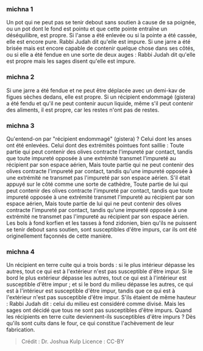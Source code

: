 
### michna 1
Un pot qui ne peut pas se tenir debout sans soutien à cause de sa poignée, ou un pot dont le fond est pointu et que cette pointe entraîne un déséquilibre, est propre. Si l'anse a été enlevée ou si la pointe a été cassée, elle est encore pure. Rabbi Judah dit qu'elle est impure. Si une jarre a été brisée mais est encore capable de contenir quelque chose dans ses côtés, ou si elle a été fendue en une sorte de deux auges : Rabbi Judah dit qu'elle est propre mais les sages disent qu'elle est impure.

### michna 2
Si une jarre a été fendue et ne peut être déplacée avec un demi-kav de figues sèches dedans, elle est propre. Si un récipient endommagé (gistera) a été fendu et qu'il ne peut contenir aucun liquide, même s'il peut contenir des aliments, il est propre, car les restes n'ont pas de restes.

### michna 3
Qu'entend-on par "récipient endommagé" (gistera) ? Celui dont les anses ont été enlevées. Celui dont des extrémités pointues font saillie : Toute partie qui peut contenir des olives contracte l'impureté par contact, tandis que toute impureté opposée à une extrémité transmet l'impureté au récipient par son espace aérien, Mais toute partie qui ne peut contenir des olives contracte l'impureté par contact, tandis qu'une impureté opposée à une extrémité ne transmet pas l'impureté par son espace aérien. S'il était appuyé sur le côté comme une sorte de cathèdre, Toute partie de lui qui peut contenir des olives contracte l'impureté par contact, tandis que toute impureté opposée à une extrémité transmet l'impureté au récipient par son espace aérien, Mais toute partie de lui qui ne peut contenir des olives contracte l'impureté par contact, tandis qu'une impureté opposée à une extrémité ne transmet pas l'impureté au récipient par son espace aérien. Les bols à fond korfien et les tasses à fond zidonien, bien qu'ils ne puissent se tenir debout sans soutien, sont susceptibles d'être impurs, car ils ont été originellement façonnés de cette manière.

### michna 4
Un récipient en terre cuite qui a trois bords : si le plus intérieur dépasse les autres, tout ce qui est à l'extérieur n'est pas susceptible d'être impur. Si le bord le plus extérieur dépasse les autres, tout ce qui est à l'intérieur est susceptible d'être impur ; et si le bord du milieu dépasse les autres, ce qui est à l'intérieur est susceptible d'être impur, tandis que ce qui est à l'extérieur n'est pas susceptible d'être impur. S'ils étaient de même hauteur : Rabbi Judah dit : celui du milieu est considéré comme divisé. Mais les sages ont décidé que tous ne sont pas susceptibles d'être impurs. Quand les récipients en terre cuite deviennent-ils susceptibles d'être impurs ? Dès qu'ils sont cuits dans le four, ce qui constitue l'achèvement de leur fabrication.

>Crédit : Dr. Joshua Kulp
>Licence : CC-BY